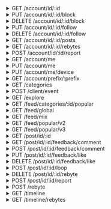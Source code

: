 <details>
<summary>GET /account/id/:id</summary>
Get an account by their id

__url params__

|name|description|
| - | - |
|id|the id of the account to query|

__headers__

|name|value|required|
| - | - | - |
|authorization|The token returned when logging in or creating an account|True|
|user-agent|The account agent of the device using this app|False|

__responses__

- 200 - account information recieved
account information recieved

an account of id `id` exists and was retrieved

```JSON
{
    "data": {
        "avatarURL": "...                   <Account pfp link>",
        "backgroundColor": "#000000         <Account background color",
        "bio": "...                         <Account bio>",
        "displayName": "...                 <Non-unique display name>",
        "followerCount": "0                 <Subscribers of this account>",
        "followingCount": "0                <Subscriptions of this account>",
        "foregroundColor": "#CCD6E9         <Account foreground color",
        "id": "                             <Account id>",
        "isBlocked": "false                 <Is this account blocked by the authed account?>",
        "isChannel": "false                 <Is this account a channel?>",
        "isFollowed": "false                <Is this account being followed by the authed account?>",
        "isFollowing": "false               <Is this account following the authed account?>",
        "loopCount": "0                     <Total loops played of this account>",
        "loopsConsumedCount": "0            <Total loops played by this account>",
        "registrationDate": "1580272854     <Account creation Unix timestamp>",
        "accountname": "robotter               <Account accountname>"
    },
    "success": 1
}
```

- 401 - Unauthorized
Unauthorized

Unauthorized to make request, either because the authorization header is incorrect or missing


</details>


<details>
<summary>PUT /account/id/:id/block</summary>
Block an account

__url params__

|name|description|
| - | - |
|id|the id of the account to query|

__headers__

|name|value|required|
| - | - | - |
|authorization|The token returned when logging in or creating an account|True|
|user-agent|The account agent of the device using this app|False|

__responses__

- 200 - Account was blocked
Account was blocked

```JSON
{
    "data": {},
    "success": 1
}
```

- 200:1101 - Bad request format
Bad request format

The information sent is either malformed, has missing keys, or has unexpected extra keys.
It cannot be used. This should be treated similarly too an HTTP 400 bad request


```JSON
{
    "error": {
        "code": 1101,
        "message": "bad request format"
    },
    "success": 0
}
```

- 401 - Unauthorized
Unauthorized

Unauthorized to make request, either because the authorization header is incorrect or missing


</details>
<details>
<summary>DELETE /account/id/:id/block</summary>
Unblock an account

__url params__

|name|description|
| - | - |
|id|the id of the account to query|

__headers__

|name|value|required|
| - | - | - |
|authorization|The token returned when logging in or creating an account|True|
|user-agent|The account agent of the device using this app|False|

__responses__

- 200 - Account was unblocked
Account was unblocked

```JSON
{
    "data": {},
    "success": 1
}
```

- 401 - Unauthorized
Unauthorized

Unauthorized to make request, either because the authorization header is incorrect or missing


</details>


<details>
<summary>PUT /account/id/:id/follow</summary>
Follow an account

__url params__

|name|description|
| - | - |
|id|the id of the account to query|

__headers__

|name|value|required|
| - | - | - |
|authorization|The token returned when logging in or creating an account|True|
|user-agent|The account agent of the device using this app|False|

__responses__

- 200 - Account follow added
Account follow added

```JSON
{
    "data": {},
    "success": 1
}
```

- 200:1101 - Bad request format
Bad request format

The information sent is either malformed, has missing keys, or has unexpected extra keys.
It cannot be used. This should be treated similarly too an HTTP 400 bad request


```JSON
{
    "error": {
        "code": 1101,
        "message": "bad request format"
    },
    "success": 0
}
```

- 401 - Unauthorized
Unauthorized

Unauthorized to make request, either because the authorization header is incorrect or missing


</details>
<details>
<summary>DELETE /account/id/:id/follow</summary>
Unfollow an account

__url params__

|name|description|
| - | - |
|id|the id of the account to query|

__headers__

|name|value|required|
| - | - | - |
|authorization|The token returned when logging in or creating an account|True|
|user-agent|The account agent of the device using this app|False|

__responses__

- 200 - Account follow removed
Account follow removed

```JSON
{
    "data": {},
    "success": 1
}
```

- 401 - Unauthorized
Unauthorized

Unauthorized to make request, either because the authorization header is incorrect or missing


</details>


<details>
<summary>GET /account/id/:id/posts</summary>
Get posts by some account

__url params__

|name|description|
| - | - |
|id|the id of the account to query|

__headers__

|name|value|required|
| - | - | - |
|authorization|The token returned when logging in or creating an account|True|
|user-agent|The account agent of the device using this app|False|

__responses__

- 200 - Feed slice fetched
Feed slice fetched

A slice of posts of this feed were fetched with accountmap and pagination data

```JSON
{
    "data": {
        "accounts": "{...}  <id -> account map>",
        "posts": "[...]     <Array of posts>",
        "cursor": "...      <Pagination cursor>"
    },
    "success": 1
}
```

- 401 - Unauthorized
Unauthorized

Unauthorized to make request, either because the authorization header is incorrect or missing


</details>


<details>
<summary>GET /account/id/:id/rebytes</summary>
Get rebytes by some account

__url params__

|name|description|
| - | - |
|id|the id of the account to query|

__headers__

|name|value|required|
| - | - | - |
|authorization|The token returned when logging in or creating an account|True|
|user-agent|The account agent of the device using this app|False|

__responses__

- 200 - Feed slice fetched
Feed slice fetched

A slice of posts of this feed were fetched with accountmap and pagination data

```JSON
{
    "data": {
        "accounts": "{...}  <id -> account map>",
        "rebytes": "[...]   <Array of post rebytes>",
        "cursor": "...      <Pagination cursor>"
    },
    "success": 1
}
```

- 401 - Unauthorized
Unauthorized

Unauthorized to make request, either because the authorization header is incorrect or missing


</details>


<details>
<summary>POST /account/id/:id/report</summary>
Report some account. There is currently no reason selector,
and the only observed reason is `notinterested`


__url params__

|name|description|
| - | - |
|id|the id of the account to query|

__headers__

|name|value|required|
| - | - | - |
|authorization|The token returned when logging in or creating an account|True|
|user-agent|The account agent of the device using this app|False|

```JSON
{
    "reason": "...        <Report reason>"
}
```

__responses__

- 200 - Account reported
Account reported

The account of id `id` was reported

```JSON
{
    "data": {},
    "success": 1
}
```

- 200:1101 - Bad request format
Bad request format

The information sent is either malformed, has missing keys, or has unexpected extra keys.
It cannot be used. This should be treated similarly too an HTTP 400 bad request


```JSON
{
    "error": {
        "code": 1101,
        "message": "bad request format"
    },
    "success": 0
}
```

- 401 - Unauthorized
Unauthorized

Unauthorized to make request, either because the authorization header is incorrect or missing


</details>


<details>
<summary>GET /account/me</summary>
Get information about the logged in account

__headers__

|name|value|required|
| - | - | - |
|authorization|The token returned when logging in or creating an account|True|
|user-agent|The account agent of the device using this app|False|

__responses__

- 200 - Account fetched
Account fetched

The account information of the logged in account was fetched

```JSON
{
    "data": {
        "account": {
            "backgroundColor": "#000000         <Account background color",
            "followerCount": "0                 <Subscribers of this account>",
            "followingCount": "0                <Subscriptions of this account>",
            "foregroundColor": "#CCD6E9         <Account foreground color",
            "id": "                             <account id>",
            "isChannel": "false                 <Is this account a channel?>",
            "isDeactivated": "false             <Did this account deactivate their account?>",
            "isRegistered": "true               <Is this account registered?>",
            "isSuspended": "false               <Is this account suspended?>",
            "loopCount": "0                     <Total loops played of this account>",
            "loopsConsumedCount": "0            <Total loops played by this account>",
            "registrationDate": "1580272854     <Account creation Unix timestamp>",
            "accountname": "robotter               <Account accountname>"
        }
    },
    "success": 1
}
```

- 401 - Unauthorized
Unauthorized

Unauthorized to make request, either because the authorization header is incorrect or missing


</details>
<details>
<summary>PUT /account/me</summary>
Update the authed account.
Any or all of the json fields may be included or omitted,
but the request will only work if all data being sent is new


__headers__

|name|value|required|
| - | - | - |
|authorization|The token returned when logging in or creating an account|True|
|user-agent|The account agent of the device using this app|False|

```JSON
{
    "colorScheme": "2       <Predefined color scheme to use>",
    "bio": "...             <Profile bio to use, send a blank to remove>",
    "displayName": "...     <Non-unique display name to use, send blank to remove>",
    "accountname": "...     <Unique accountname to use>"
}
```

__responses__

- 200 - Account updated
Account updated

The information sent was ok and the profile information is updated

```JSON
{
    "data": {},
    "success": 1
}
```

- 200:1101 - Bad request format
Bad request format

The information sent is either malformed, has missing keys, or has unexpected extra keys.
It cannot be used. This should be treated similarly too an HTTP 400 bad request


```JSON
{
    "error": {
        "code": 1101,
        "message": "bad request format"
    },
    "success": 0
}
```

- 200:1401 - accountname invalid
accountname invalid

The accountname sent is too long or has bad characters

```JSON
{
    "success": 0,
    "error": {
        "code": 1401,
        "message": "invalid accountname"
    }
}
```

- 200:1402 - accountname taken
accountname taken

The accountname sent is already taken and cannot be used

```JSON
{
    "success": 0,
    "error": {
        "code": 1402,
        "message": "accountname is already in use"
    }
}
```

- 401 - Unauthorized
Unauthorized

Unauthorized to make request, either because the authorization header is incorrect or missing


</details>


<details>
<summary>PUT /account/me/device</summary>
Give byte information about this device

__headers__

|name|value|required|
| - | - | - |
|authorization|The token returned when logging in or creating an account|True|
|user-agent|The account agent of the device using this app|False|

```JSON
{
    "applicationID": "co.byte  <Seems to accept arbitrary strings>",
    "deviceToken": "...        <Device token. Appears to be generated by the app, seems to accept an arbitrary string>",
    "deviceType": "android     <Only android seems to work. iOS / Apple string unknown>"
}
```

__responses__

- 200 - Device info accepted
Device info accepted

The device info sent is correct and was accepted

```JSON
{
    "data": {},
    "success": 1
}
```

- 200:1101 - Bad request format
Bad request format

The information sent is either malformed, has missing keys, or has unexpected extra keys.
It cannot be used. This should be treated similarly too an HTTP 400 bad request


```JSON
{
    "error": {
        "code": 1101,
        "message": "bad request format"
    },
    "success": 0
}
```

- 200:1404 - Device info incorrect
Device info incorrect

The device info sent is malformed

```JSON
{
    "error": {
        "code": 1404,
        "message": "invalid device type"
    },
    "success": 0
}
```

- 401 - Unauthorized
Unauthorized

Unauthorized to make request, either because the authorization header is incorrect or missing


</details>


<details>
<summary>GET /account/prefix/:prefix</summary>
Search for accounts by some accountname `prefix`

__url params__

|name|description|
| - | - |
|prefix|prefix to search for|

__headers__

|name|value|required|
| - | - | - |
|authorization|The token returned when logging in or creating an account|True|
|user-agent|The account agent of the device using this app|False|

__responses__

- 200 - Search results fetched
Search results fetched

Search results for the prefix used were returned

```JSON
{
    "data": {
        "accounts": [
            {
                "avatarURL": "...                   <Account pfp link>",
                "backgroundColor": "#000000         <Account background color",
                "bio": "...                         <Account bio>",
                "displayName": "...                 <Non-unique display name>",
                "followerCount": "0                 <Subscribers of this account>",
                "followingCount": "0                <Subscriptions of this account>",
                "foregroundColor": "#CCD6E9         <Account foreground color",
                "id": "                             <Account id>",
                "isBlocked": "false                 <Is this account blocked by the authed account?>",
                "isChannel": "false                 <Is this account a channel?>",
                "isFollowed": "false                <Is this account being followed by the authed account?>",
                "isFollowing": "false               <Is this account following the authed account?>",
                "loopCount": "0                     <Total loops played of this account>",
                "loopsConsumedCount": "0            <Total loops played by this account>",
                "registrationDate": "1580272854     <Account creation Unix timestamp>",
                "accountname": "robotter               <Account accountname>"
            }
        ]
    },
    "success": 1
}
```

- 200:1401 - Bad search
Bad search

Search string has invalid characters that cannot prefix an accountname

```JSON
{
    "success": 0,
    "error": {
        "code": 1401,
        "message": "invalid accountname"
    }
}
```

- 401 - Unauthorized
Unauthorized

Unauthorized to make request, either because the authorization header is incorrect or missing


</details>


<details>
<summary>GET /categories</summary>
Get a list of feed categories. These can be used in the /feed/categories/:id endpoint

__headers__

|name|value|required|
| - | - | - |
|authorization|The token returned when logging in or creating an account|True|
|user-agent|The account agent of the device using this app|False|

__responses__

- 200 - Categories fetched
Categories fetched

A list of categories has been fetched

```JSON
{
    "data": {
        "categories": [
            {
                "icon": "...    <Category icon link. This is usually 200px",
                "id": "comedy   <Category id, used in /feed/categories/:id>",
                "name": "Comedy <Category name>"
            }
        ]
    },
    "success": 1
}
```

- 401 - Unauthorized
Unauthorized

Unauthorized to make request, either because the authorization header is incorrect or missing


</details>


<details>
<summary>POST /client/event</summary>
Likely has to do with event tracking. Appears to always ratelimit me

__headers__

|name|value|required|
| - | - | - |
|authorization|The token returned when logging in or creating an account|True|
|user-agent|The account agent of the device using this app|False|

__responses__

- 200 - Event accepted
Event accepted

The recorded event was accepted and recorded

```JSON
{
    "data": {},
    "success": 1
}
```

- 200:1101 - Bad request format
Bad request format

The information sent is either malformed, has missing keys, or has unexpected extra keys.
It cannot be used. This should be treated similarly too an HTTP 400 bad request


```JSON
{
    "error": {
        "code": 1101,
        "message": "bad request format"
    },
    "success": 0
}
```

- 401 - Unauthorized
Unauthorized

Unauthorized to make request, either because the authorization header is incorrect or missing


</details>


<details>
<summary>GET /explore</summary>
Get possible explore feeds

__headers__

|name|value|required|
| - | - | - |
|authorization|The token returned when logging in or creating an account|True|
|user-agent|The account agent of the device using this app|False|

__responses__

- 200 - Explore cards recieved
Explore cards recieved

The current explore cards have been fetched

```JSON
{
    "data": {
        "layout": [
            {
                "background": {
                    "color": "#00BBDB           <Card background color>",
                    "type": "image              <Card background type>",
                    "url": "...                 <Background image link, if any such background>"
                },
                "description": "null            <Card description, if any>",
                "header": {
                    "backgroundColor": "null    <Header background color>",
                    "color": "null              <Header color>",
                    "title": "Popular Now       <Header title>"
                },
                "icon": "null                   <Icon link, if any such icon>",
                "sponsored": "false             <Is this sponsored? Ads appear to not yet be implemented>",
                "title": {
                    "backgroundColor": "null    <Appears to always be nil>",
                    "color": "#ffffff           <Title color>",
                    "title": "Popular Now       <Title title>"
                },
                "type": "large                  <Card display type, observed include [image, large, medium]",
                "uri": "byte://...              <Byte-handleable endpoint. byte:// can be subbed for the api's baseurl>"
            }
        ]
    },
    "success": 1
}
```

- 401 - Unauthorized
Unauthorized

Unauthorized to make request, either because the authorization header is incorrect or missing


</details>


<details>
<summary>GET /feed/categories/:id/popular</summary>
Get a slice of popular posts in some category, denoted by its id.
The only observed sub-endpoint for any category is `popular`.
Lists of categories can be fetched with GET `/categories`


__headers__

|name|value|required|
| - | - | - |
|authorization|The token returned when logging in or creating an account|True|
|user-agent|The account agent of the device using this app|False|

__responses__

- 200 - Feed slice fetched
Feed slice fetched

A slice of posts of this feed were fetched with accountmap and pagination data

```JSON
{
    "data": {
        "accounts": "{...}  <id -> account map>",
        "posts": "[...]     <Array of posts>",
        "cursor": "...      <Pagination cursor>"
    },
    "success": 1
}
```

- 401 - Unauthorized
Unauthorized

Unauthorized to make request, either because the authorization header is incorrect or missing


</details>


<details>
<summary>GET /feed/global</summary>
Get data from the global feed

__headers__

|name|value|required|
| - | - | - |
|authorization|The token returned when logging in or creating an account|True|
|user-agent|The account agent of the device using this app|False|

__responses__

- 200 - Feed slice fetched
Feed slice fetched

A slice of posts of this feed were fetched with accountmap and pagination data

```JSON
{
    "data": {
        "accounts": "{...}  <id -> account map>",
        "posts": "[...]     <Array of posts>",
        "cursor": "...      <Pagination cursor>"
    },
    "success": 1
}
```

- 401 - Unauthorized
Unauthorized

Unauthorized to make request, either because the authorization header is incorrect or missing


</details>


<details>
<summary>GET /feed/mix</summary>
Get a slice of posts in the mix feed.
This seems to be a mixed feed of posts, possibly comparable to ifunny/collective


__headers__

|name|value|required|
| - | - | - |
|authorization|The token returned when logging in or creating an account|True|
|user-agent|The account agent of the device using this app|False|

__responses__

- 200 - Feed slice fetched
Feed slice fetched

A slice of posts of this feed were fetched with accountmap data

```JSON
{
    "data": {
        "accounts": "{...}  <id -> account map>",
        "posts": "[...]     <Array of posts>"
    },
    "success": 1
}
```

- 401 - Unauthorized
Unauthorized

Unauthorized to make request, either because the authorization header is incorrect or missing


</details>


<details>
<summary>GET /feed/popular/v2</summary>
Get a slice of posts in the popular feed.
These posts are mostly based on raw popularity, with little to no algorithmic influence.
This is different than the /v3/ endpoint, which is an algorithm based feed for some account


__headers__

|name|value|required|
| - | - | - |
|authorization|The token returned when logging in or creating an account|True|
|user-agent|The account agent of the device using this app|False|

__responses__

- 200 - Feed slice fetched
Feed slice fetched

A slice of posts of this feed were fetched with accountmap and pagination data

```JSON
{
    "data": {
        "accounts": "{...}  <id -> account map>",
        "posts": "[...]     <Array of posts>",
        "cursor": "...      <Pagination cursor>"
    },
    "success": 1
}
```

- 401 - Unauthorized
Unauthorized

Unauthorized to make request, either because the authorization header is incorrect or missing


</details>


<details>
<summary>GET /feed/popular/v3</summary>
Get a slice of posts in the popular:v3 feed.
These posts are curated by an algorithm, not necessarially popular.
For regular popular, see the /v2/ endpoint, which is mostly purely popular


__headers__

|name|value|required|
| - | - | - |
|authorization|The token returned when logging in or creating an account|True|
|user-agent|The account agent of the device using this app|False|

__responses__

- 200 - Feed slice fetched
Feed slice fetched

A slice of posts of this feed were fetched with accountmap data

```JSON
{
    "data": {
        "accounts": "{...}  <id -> account map>",
        "posts": "[...]     <Array of posts>"
    },
    "success": 1
}
```

- 401 - Unauthorized
Unauthorized

Unauthorized to make request, either because the authorization header is incorrect or missing


</details>


<details>
<summary>GET /post/id/:id</summary>
Get a post by its id

__url params__

|name|description|
| - | - |
|id|the id of the post to query|

__headers__

|name|value|required|
| - | - | - |
|authorization|The token returned when logging in or creating an account|True|
|user-agent|The account agent of the device using this app|False|

__responses__

- 200 - Post retrieved
Post retrieved

A post of id `id` exists and was retrieved

```JSON
{
    "data": {
        "accounts": "{...}      <id -> profile map>",
        "allowCuration": "true  <May this post be curated?>",
        "allowRemix": "false    <May this post be remixed?>",
        "authorID": "...        <Post author id>",
        "caption": "...         <Post caption>",
        "commentCount": "6633   <Total comment count>",
        "commentCursor": "...   <Comments paging cursor>",
        "comments": "[...]      <Array of comments>",
        "date": "1579934060     <Post create timestamp>",
        "id": "...              <Post id>",
        "likeCount": "119453    <Total like count>",
        "likedByMe": "false     <Did the authed account like this post?>",
        "loopCount": "2356580   <Total loop count>",
        "mentions": "[]         <Array of mentions>",
        "rebytedByMe": "false   <Did the authed account rebyte this post?>",
        "thumbSrc": "...        <Thumbnail resource link>",
        "type": "0              <Unknown>",
        "videoSrc": "...        <Video resource link>"
    },
    "success": 1
}
```

- 200:1500 - No such post
No such post

No such post was found with this id

```JSON
{
    "error": {
        "code": 1500,
        "message": "post not found"
    },
    "success": 0
}
```

- 401 - Unauthorized
Unauthorized

Unauthorized to make request, either because the authorization header is incorrect or missing


</details>


<details>
<summary>GET /post/id/:id/feedback/comment</summary>
Get a slice of comments on a post with accountmap data

__url params__

|name|description|
| - | - |
|id|the id of the post to query|

__headers__

|name|value|required|
| - | - | - |
|authorization|The token returned when logging in or creating an account|True|
|user-agent|The account agent of the device using this app|False|

__responses__

- 200 - Comment slice recieved
Comment slice recieved

A slice of comments was fetched

```JSON
{
    "data": {
        "accounts": "{...}                  <id -> profile map>",
        "comments": [
            {
                "authorID": "...            <Comment author id>",
                "body": "...                <Comment text body>",
                "date": "1580275243         <Comment create timestamp>",
                "id": "...-...              <Comment id as <post_id>-<comment_id>",
                "mentions": [
                    {
                        "accountID": "...   <Account mentioned>",
                        "byteRange": {
                            "start": "10    <Unknown>",
                            "stop": "15     <Unknown, same length as range>"
                        },
                        "range": {
                            "start": "8     <Mention substring start>",
                            "stop": "13     <Mention substring end>"
                        },
                        "text": "@byte      <Mention text>",
                        "accountname": "byte   <accountname mentioned"
                    }
                ],
                "postID": "...              <Parent post id>"
            }
        ],
        "cursor": "...                      <Pagination cursor>"
    },
    "success": 1
}
```

- 401 - Unauthorized
Unauthorized

Unauthorized to make request, either because the authorization header is incorrect or missing


</details>
<details>
<summary>POST /post/id/:id/feedback/comment</summary>
Post a comment on some post

__url params__

|name|description|
| - | - |
|id|the id of the post to query|

__headers__

|name|value|required|
| - | - | - |
|authorization|The token returned when logging in or creating an account|True|
|user-agent|The account agent of the device using this app|False|

```JSON
{
    "body": "...            <Comment body. Mentions will be included as plaintext>",
    "postID": "...          <ID of the post this comment will be on>",
    "stubID": "...          <Unknown, not does not seem to be required>"
}
```

__responses__

- 200 - Comment posted
Comment posted

The sent comment was posted and is now under the video of id `id`

```JSON
{
    "accounts": "{...}          <id -> account map>",
    "authorID": "...            <Comment author id>",
    "body": "...                <Comment text body>",
    "date": "1580275243         <Comment create timestamp>",
    "id": "...-...              <Comment id as <post_id>-<comment_id>",
    "mentions": [
        {
            "accountID": "...   <Account mentioned>",
            "byteRange": {
                "start": "10    <Unknown>",
                "stop": "15     <Unknown, same length as range>"
            },
            "range": {
                "start": "8     <Mention substring start>",
                "stop": "13     <Mention substring end>"
            },
            "text": "@byte      <Mention text>",
            "accountname": "byte   <accountname mentioned"
        }
    ],
    "postID": "...              <Parent post id>"
}
```

- 200:1101 - Bad request format
Bad request format

The information sent is either malformed, has missing keys, or has unexpected extra keys.
It cannot be used. This should be treated similarly too an HTTP 400 bad request


```JSON
{
    "error": {
        "code": 1101,
        "message": "bad request format"
    },
    "success": 0
}
```

- 401 - Unauthorized
Unauthorized

Unauthorized to make request, either because the authorization header is incorrect or missing


</details>


<details>
<summary>PUT /post/id/:id/feedback/like</summary>
Like a post

__url params__

|name|description|
| - | - |
|id|the id of the post to query|

__headers__

|name|value|required|
| - | - | - |
|authorization|The token returned when logging in or creating an account|True|
|user-agent|The account agent of the device using this app|False|

__responses__

- 200 - Post liked
Post liked

```JSON
{
    "data": {},
    "success": 1
}
```

- 200:1101 - Bad request format
Bad request format

The information sent is either malformed, has missing keys, or has unexpected extra keys.
It cannot be used. This should be treated similarly too an HTTP 400 bad request


```JSON
{
    "error": {
        "code": 1101,
        "message": "bad request format"
    },
    "success": 0
}
```

- 200:1500 - No such post
No such post

No such post was found with this id

```JSON
{
    "error": {
        "code": 1500,
        "message": "post not found"
    },
    "success": 0
}
```

- 401 - Unauthorized
Unauthorized

Unauthorized to make request, either because the authorization header is incorrect or missing


</details>
<details>
<summary>DELETE /post/id/:id/feedback/like</summary>
Unlike a post

__url params__

|name|description|
| - | - |
|id|the id of the post to query|

__headers__

|name|value|required|
| - | - | - |
|authorization|The token returned when logging in or creating an account|True|
|user-agent|The account agent of the device using this app|False|

__responses__

- 200 - Post like removed
Post like removed

```JSON
{
    "data": {},
    "success": 1
}
```

- 200:1500 - No such post
No such post

No such post was found with this id

```JSON
{
    "error": {
        "code": 1500,
        "message": "post not found"
    },
    "success": 0
}
```

- 401 - Unauthorized
Unauthorized

Unauthorized to make request, either because the authorization header is incorrect or missing


</details>


<details>
<summary>POST /post/id/:id/loop</summary>
Mark video as looped and increase its total loop count.
There appears to be no ratelimit to marking posts as looped, so videos can be looped more times
than they could be watched in the same timeframe


__url params__

|name|description|
| - | - |
|id|the id of the post to query|

__headers__

|name|value|required|
| - | - | - |
|authorization|The token returned when logging in or creating an account|True|
|user-agent|The account agent of the device using this app|False|

__responses__

- 200 - Post looped
Post looped

This post has been marked as looped, and its loop count has been updated

```JSON
{
    "data": {
        "postID": "...      <ID of the looped post>",
        "loopCount": "...   <Updated loop count>"
    },
    "success": 1
}
```

- 200:1101 - Bad request format
Bad request format

The information sent is either malformed, has missing keys, or has unexpected extra keys.
It cannot be used. This should be treated similarly too an HTTP 400 bad request


```JSON
{
    "error": {
        "code": 1101,
        "message": "bad request format"
    },
    "success": 0
}
```

- 200:1500 - No such post
No such post

No such post was found with this id

```JSON
{
    "error": {
        "code": 1500,
        "message": "post not found"
    },
    "success": 0
}
```

- 401 - Unauthorized
Unauthorized

Unauthorized to make request, either because the authorization header is incorrect or missing


</details>


<details>
<summary>DELETE /post/id/:id/rebyte</summary>
Unrebyte a post

__url params__

|name|description|
| - | - |
|id|the id of the post to query|

__headers__

|name|value|required|
| - | - | - |
|authorization|The token returned when logging in or creating an account|True|
|user-agent|The account agent of the device using this app|False|

__responses__

- 200 - Post unrebyted
Post unrebyted

the post was unrebyted from the authed account

```JSON
{
    "data": {},
    "success": 1
}
```

- 401 - Unauthorized
Unauthorized

Unauthorized to make request, either because the authorization header is incorrect or missing


</details>


<details>
<summary>POST /post/id/:id/report</summary>
Report a post for some reason. Observed reasons include
`spam`, `abuse`, `notinterested`


__url params__

|name|description|
| - | - |
|id|the id of the post to query|

__headers__

|name|value|required|
| - | - | - |
|authorization|The token returned when logging in or creating an account|True|
|user-agent|The account agent of the device using this app|False|

```JSON
{
    "reason": "...        <Report reason>"
}
```

__responses__

- 200 - Report sent
Report sent

The report was sent

```JSON
{
    "data": {},
    "success": 1
}
```

- 200:1101 - Bad request format
Bad request format

The information sent is either malformed, has missing keys, or has unexpected extra keys.
It cannot be used. This should be treated similarly too an HTTP 400 bad request


```JSON
{
    "error": {
        "code": 1101,
        "message": "bad request format"
    },
    "success": 0
}
```

- 200:1700 - Bad report type
Bad report type

The report reason is not valid

```JSON
{
    "error": {
        "code": 1700,
        "message": "invalid report reason: [\"spam\", \"abuse\", \"notinterested\"]"
    },
    "success": 0
}
```

- 401 - Unauthorized
Unauthorized

Unauthorized to make request, either because the authorization header is incorrect or missing


</details>


<details>
<summary>POST /rebyte</summary>
Rebyte a post to your profile

__headers__

|name|value|required|
| - | - | - |
|authorization|The token returned when logging in or creating an account|True|
|user-agent|The account agent of the device using this app|False|

```JSON
{
    "postID": "...        <ID of the post to rebyte>"
}
```

__responses__

- 200 - Post rebyted
Post rebyted

The post referenced was rebyted and is on your profile

- 200:1101 - Bad request format
Bad request format

The information sent is either malformed, has missing keys, or has unexpected extra keys.
It cannot be used. This should be treated similarly too an HTTP 400 bad request


```JSON
{
    "error": {
        "code": 1101,
        "message": "bad request format"
    },
    "success": 0
}
```

- 401 - Unauthorized
Unauthorized

Unauthorized to make request, either because the authorization header is incorrect or missing


</details>


<details>
<summary>GET /timeline</summary>
Get posts in the timeline of the authed account

__headers__

|name|value|required|
| - | - | - |
|authorization|The token returned when logging in or creating an account|True|
|user-agent|The account agent of the device using this app|False|

__responses__

- 200 - Timeline feed slice fetched
Timeline feed slice fetched

A slice of the timeline feed was fetched

```JSON
{
    "data": {
        "accounts": "{...}  <id -> account map>",
        "posts": "[...]     <Array of posts>",
        "cursor": "...      <Pagination cursor>",
        "<->": "            <Only some feeds have cursors, sometimes>"
    },
    "success": 1
}
```

- 401 - Unauthorized
Unauthorized

Unauthorized to make request, either because the authorization header is incorrect or missing


</details>


<details>
<summary>GET /timeline/rebytes</summary>
Posts that have been rebyted into your timeline.
Essentially post objects wrapped in rebyte info, with the regular id -> account table in feeds


__headers__

|name|value|required|
| - | - | - |
|authorization|The token returned when logging in or creating an account|True|
|user-agent|The account agent of the device using this app|False|

__responses__

- 200 - Feed slice fetched
Feed slice fetched

A slice of posts of this feed were fetched with accountmap and pagination data

```JSON
{
    "data": {
        "accounts": "{...}  <id -> account map>",
        "rebytes": "[...]   <Array of post rebytes>",
        "cursor": "...      <Pagination cursor>"
    },
    "success": 1
}
```

- 401 - Unauthorized
Unauthorized

Unauthorized to make request, either because the authorization header is incorrect or missing


</details>
